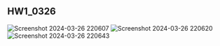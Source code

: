## HW1_0326
![Screenshot 2024-03-26 220607](https://github.com/jsczzzx/Antra_Homework_FirstTwoWeeks/assets/39892107/cc03f4ab-5080-46a0-8cef-910f0094a855)
![Screenshot 2024-03-26 220620](https://github.com/jsczzzx/Antra_Homework_FirstTwoWeeks/assets/39892107/51d3cb1b-cae6-4e1e-9ae2-901c19af5494)
![Screenshot 2024-03-26 220643](https://github.com/jsczzzx/Antra_Homework_FirstTwoWeeks/assets/39892107/b4720a1a-dca4-4c01-a3c1-41672d00bd4c)
